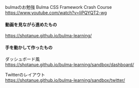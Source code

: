  bulmaのお勉強
 Bulma CSS Framework Crash Course
https://www.youtube.com/watch?v=IiPQYQT2-wg

 #### 動画を見ながら進めたもの

 https://shotanue.github.io/bulma-learning/
 

 #### 手を動かして作ったもの
 
 ダッシュボード風  
 https://shotanue.github.io/bulma-learning/sandbox/dashboard/
 
 Twitterのレイアウト  
 https://shotanue.github.io/bulma-learning/sandbox/twitter/

